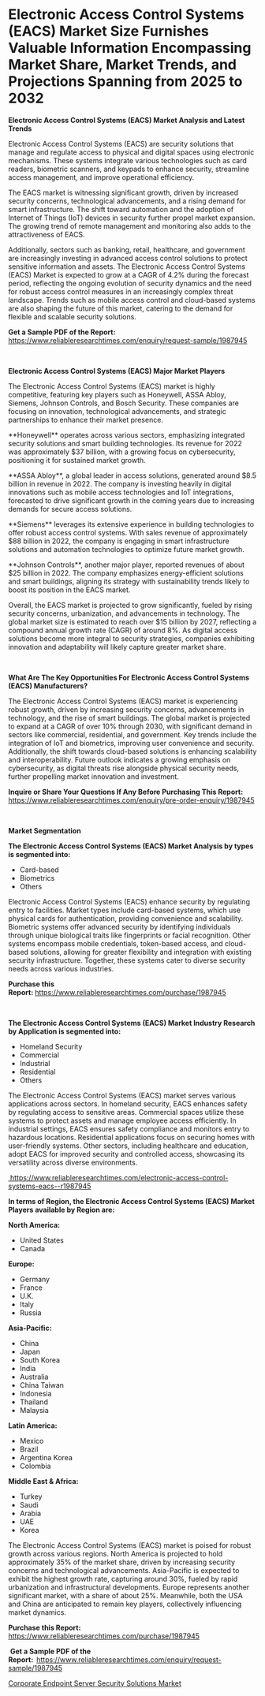<p><h1>Electronic Access Control Systems (EACS) Market Size Furnishes Valuable Information Encompassing Market Share, Market Trends, and Projections Spanning from 2025 to 2032</h1></p><p><strong>Electronic Access Control Systems (EACS) Market Analysis and Latest Trends</strong></p>
<p><p>Electronic Access Control Systems (EACS) are security solutions that manage and regulate access to physical and digital spaces using electronic mechanisms. These systems integrate various technologies such as card readers, biometric scanners, and keypads to enhance security, streamline access management, and improve operational efficiency.</p><p>The EACS market is witnessing significant growth, driven by increased security concerns, technological advancements, and a rising demand for smart infrastructure. The shift toward automation and the adoption of Internet of Things (IoT) devices in security further propel market expansion. The growing trend of remote management and monitoring also adds to the attractiveness of EACS. </p><p>Additionally, sectors such as banking, retail, healthcare, and government are increasingly investing in advanced access control solutions to protect sensitive information and assets. The Electronic Access Control Systems (EACS) Market is expected to grow at a CAGR of 4.2% during the forecast period, reflecting the ongoing evolution of security dynamics and the need for robust access control measures in an increasingly complex threat landscape. Trends such as mobile access control and cloud-based systems are also shaping the future of this market, catering to the demand for flexible and scalable security solutions.</p></p>
<p><strong>Get a Sample PDF of the Report:&nbsp;</strong> <a href="https://www.reliableresearchtimes.com/enquiry/request-sample/1987945?utm_campaign=1940&utm_medium=2&utm_source=Github&utm_content=ia&utm_term=15012025&utm_id=electronic-access-control-systems-eacs">https://www.reliableresearchtimes.com/enquiry/request-sample/1987945</a></p>
<p>&nbsp;</p>
<p><strong>Electronic Access Control Systems (EACS) Major Market Players</strong></p>
<p><p>The Electronic Access Control Systems (EACS) market is highly competitive, featuring key players such as Honeywell, ASSA Abloy, Siemens, Johnson Controls, and Bosch Security. These companies are focusing on innovation, technological advancements, and strategic partnerships to enhance their market presence.</p><p>**Honeywell** operates across various sectors, emphasizing integrated security solutions and smart building technologies. Its revenue for 2022 was approximately $37 billion, with a growing focus on cybersecurity, positioning it for sustained market growth.</p><p>**ASSA Abloy**, a global leader in access solutions, generated around $8.5 billion in revenue in 2022. The company is investing heavily in digital innovations such as mobile access technologies and IoT integrations, forecasted to drive significant growth in the coming years due to increasing demands for secure access solutions.</p><p>**Siemens** leverages its extensive experience in building technologies to offer robust access control systems. With sales revenue of approximately $88 billion in 2022, the company is engaging in smart infrastructure solutions and automation technologies to optimize future market growth.</p><p>**Johnson Controls**, another major player, reported revenues of about $25 billion in 2022. The company emphasizes energy-efficient solutions and smart buildings, aligning its strategy with sustainability trends likely to boost its position in the EACS market.</p><p>Overall, the EACS market is projected to grow significantly, fueled by rising security concerns, urbanization, and advancements in technology. The global market size is estimated to reach over $15 billion by 2027, reflecting a compound annual growth rate (CAGR) of around 8%. As digital access solutions become more integral to security strategies, companies exhibiting innovation and adaptability will likely capture greater market share.</p></p>
<p>&nbsp;</p>
<p><strong>What Are The Key Opportunities For Electronic Access Control Systems (EACS) Manufacturers?</strong></p>
<p><p>The Electronic Access Control Systems (EACS) market is experiencing robust growth, driven by increasing security concerns, advancements in technology, and the rise of smart buildings. The global market is projected to expand at a CAGR of over 10% through 2030, with significant demand in sectors like commercial, residential, and government. Key trends include the integration of IoT and biometrics, improving user convenience and security. Additionally, the shift towards cloud-based solutions is enhancing scalability and interoperability. Future outlook indicates a growing emphasis on cybersecurity, as digital threats rise alongside physical security needs, further propelling market innovation and investment.</p></p>
<p><strong>Inquire or Share Your Questions If Any Before Purchasing This Report:</strong> <a href="https://www.reliableresearchtimes.com/enquiry/pre-order-enquiry/1987945?utm_campaign=1940&utm_medium=2&utm_source=Github&utm_content=ia&utm_term=15012025&utm_id=electronic-access-control-systems-eacs">https://www.reliableresearchtimes.com/enquiry/pre-order-enquiry/1987945</a></p>
<p>&nbsp;</p>
<p><strong>Market Segmentation</strong></p>
<p><strong>The Electronic Access Control Systems (EACS) Market Analysis by types is segmented into:</strong></p>
<p><ul><li>Card-based</li><li>Biometrics</li><li>Others</li></ul></p>
<p><p>Electronic Access Control Systems (EACS) enhance security by regulating entry to facilities. Market types include card-based systems, which use physical cards for authentication, providing convenience and scalability. Biometric systems offer advanced security by identifying individuals through unique biological traits like fingerprints or facial recognition. Other systems encompass mobile credentials, token-based access, and cloud-based solutions, allowing for greater flexibility and integration with existing security infrastructure. Together, these systems cater to diverse security needs across various industries.</p></p>
<p><strong>Purchase this Report:&nbsp;</strong><a href="https://www.reliableresearchtimes.com/purchase/1987945?utm_campaign=1940&utm_medium=2&utm_source=Github&utm_content=ia&utm_term=15012025&utm_id=electronic-access-control-systems-eacs">https://www.reliableresearchtimes.com/purchase/1987945</a></p>
<p>&nbsp;</p>
<p><strong>The Electronic Access Control Systems (EACS) Market Industry Research by Application is segmented into:</strong></p>
<p><ul><li>Homeland Security</li><li>Commercial</li><li>Industrial</li><li>Residential</li><li>Others</li></ul></p>
<p><p>The Electronic Access Control Systems (EACS) market serves various applications across sectors. In homeland security, EACS enhances safety by regulating access to sensitive areas. Commercial spaces utilize these systems to protect assets and manage employee access efficiently. In industrial settings, EACS ensures safety compliance and monitors entry to hazardous locations. Residential applications focus on securing homes with user-friendly systems. Other sectors, including healthcare and education, adopt EACS for improved security and controlled access, showcasing its versatility across diverse environments.</p></p>
<p><a href="https://www.reliableresearchtimes.com/electronic-access-control-systems-eacs--r1987945?utm_campaign=1940&utm_medium=2&utm_source=Github&utm_content=ia&utm_term=15012025&utm_id=electronic-access-control-systems-eacs">&nbsp;https://www.reliableresearchtimes.com/electronic-access-control-systems-eacs--r1987945</a></p>
<p><strong>In terms of Region, the Electronic Access Control Systems (EACS) Market Players available by Region are:</strong></p>
<p>
    <p> <strong> North America: </strong>
        <ul>
            <li>United States</li>
            <li>Canada</li>
        </ul>
        </p> 
    <p> <strong> Europe: </strong>
        <ul>
            <li>Germany</li>
            <li>France</li>
            <li>U.K.</li>
            <li>Italy</li>
            <li>Russia</li>
        </ul>
        </p> 
    <p> <strong> Asia-Pacific: </strong>
        <ul>
            <li>China</li>
            <li>Japan</li>
            <li>South Korea</li>
            <li>India</li>
            <li>Australia</li>
            <li>China Taiwan</li>
            <li>Indonesia</li>
            <li>Thailand</li>
            <li>Malaysia</li>
        </ul>
        </p> 
    <p> <strong> Latin America: </strong>
        <ul>
            <li>Mexico</li>
            <li>Brazil</li>
            <li>Argentina Korea</li>
            <li>Colombia</li>
        </ul>
        </p> 
    <p> <strong> Middle East & Africa: </strong>
        <ul>
            <li>Turkey</li>
            <li>Saudi</li>
            <li>Arabia</li>
            <li>UAE</li>
            <li>Korea</li>
        </ul>
    </p>
    </p>
<p><p>The Electronic Access Control Systems (EACS) market is poised for robust growth across various regions. North America is projected to hold approximately 35% of the market share, driven by increasing security concerns and technological advancements. Asia-Pacific is expected to exhibit the highest growth rate, capturing around 30%, fueled by rapid urbanization and infrastructural developments. Europe represents another significant market, with a share of about 25%. Meanwhile, both the USA and China are anticipated to remain key players, collectively influencing market dynamics.</p></p>
<p><strong>Purchase this Report: </strong><a href="https://www.reliableresearchtimes.com/purchase/1987945?utm_campaign=1940&utm_medium=2&utm_source=Github&utm_content=ia&utm_term=15012025&utm_id=electronic-access-control-systems-eacs">https://www.reliableresearchtimes.com/purchase/1987945</a></p>
<p>&nbsp;<strong>Get a Sample PDF of the Report:&nbsp;&nbsp;</strong><a href="https://www.reliableresearchtimes.com/enquiry/request-sample/1987945?utm_campaign=1940&utm_medium=2&utm_source=Github&utm_content=ia&utm_term=15012025&utm_id=electronic-access-control-systems-eacs">https://www.reliableresearchtimes.com/enquiry/request-sample/1987945</a></p>
<p><strong></strong></p>
<p><p><a href="https://github.com/marloy8/Market-Research-Report-List-6/blob/main/corporate-endpoint-server-security-solutions-market.md?utm_campaign=1940&utm_medium=2&utm_source=Github&utm_content=ia&utm_term=15012025&utm_id=electronic-access-control-systems-eacs">Corporate Endpoint Server Security Solutions Market</a></p></p>